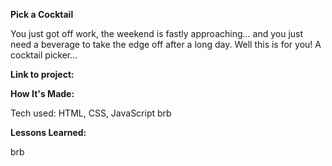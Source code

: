 **Pick a Cocktail**

You just got off work, the weekend is fastly approaching... and you just need a beverage to take the edge off after a long day. Well this is for you! A cocktail picker...

**Link to project:** 

**How It's Made:**

Tech used: HTML, CSS, JavaScript
brb

**Lessons Learned:**

brb
